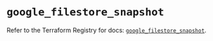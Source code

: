 # `google_filestore_snapshot`

Refer to the Terraform Registry for docs: [`google_filestore_snapshot`](https://registry.terraform.io/providers/hashicorp/google-beta/6.45.0/docs/resources/google_filestore_snapshot).

